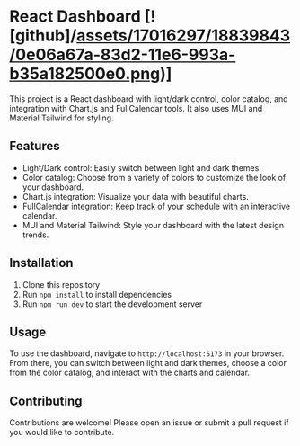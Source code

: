 # React Dashboard  [![github]/[assets/17016297/18839843/0e06a67a-83d2-11e6-993a-b35a182500e0.png](https://www.google.com/url?sa=i&url=https%3A%2F%2Fwww.4me.com%2Fblog%2Freport-icons-added-to-dashboard-suggestions%2F&psig=AOvVaw0qzNtj5vWKVc9GoSPfeje1&ust=1693165601062000&source=images&cd=vfe&opi=89978449&ved=0CBAQjRxqFwoTCPj_i8OL-4ADFQAAAAAdAAAAABA))]
This project is a React dashboard with light/dark control, color catalog, and integration with Chart.js and FullCalendar tools. It also uses MUI and Material Tailwind for styling.

## Features

- Light/Dark control: Easily switch between light and dark themes.
- Color catalog: Choose from a variety of colors to customize the look of your dashboard.
- Chart.js integration: Visualize your data with beautiful charts.
- FullCalendar integration: Keep track of your schedule with an interactive calendar.
- MUI and Material Tailwind: Style your dashboard with the latest design trends.

## Installation

1. Clone this repository
2. Run `npm install` to install dependencies
3. Run `npm run dev` to start the development server

## Usage

To use the dashboard, navigate to `http://localhost:5173` in your browser. From there, you can switch between light and dark themes, choose a color from the color catalog, and interact with the charts and calendar.

## Contributing

Contributions are welcome! Please open an issue or submit a pull request if you would like to contribute.

